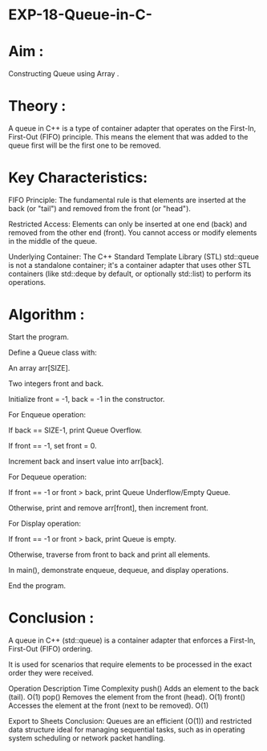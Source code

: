 # EXP-18-Queue-in-C-

# Aim :
Constructing Queue  using Array .

# Theory :
A queue in C++ is a type of container adapter that operates on the First-In, First-Out (FIFO) principle. This means the element that was added to the queue first will be the first one to be removed.

# Key Characteristics:
FIFO Principle: The fundamental rule is that elements are inserted at the back (or "tail") and removed from the front (or "head").

Restricted Access: Elements can only be inserted at one end (back) and removed from the other end (front). You cannot access or modify elements in the middle of the queue.

Underlying Container: The C++ Standard Template Library (STL) std::queue is not a standalone container; it's a container adapter that uses other STL containers (like std::deque by default, or optionally std::list) to perform its operations.


# Algorithm :

Start the program.

Define a Queue class with:

An array arr[SIZE].

Two integers front and back.

Initialize front = -1, back = -1 in the constructor.

For Enqueue operation:

If back == SIZE-1, print Queue Overflow.

If front == -1, set front = 0.

Increment back and insert value into arr[back].

For Dequeue operation:

If front == -1 or front > back, print Queue Underflow/Empty Queue.

Otherwise, print and remove arr[front], then increment front.

For Display operation:

If front == -1 or front > back, print Queue is empty.

Otherwise, traverse from front to back and print all elements.

In main(), demonstrate enqueue, dequeue, and display operations.

End the program.

# Conclusion :

A queue in C++ (std::queue) is a container adapter that enforces a First-In, First-Out (FIFO) ordering.

It is used for scenarios that require elements to be processed in the exact order they were received.

Operation	Description	Time Complexity
push()	Adds an element to the back (tail).	O(1)
pop()	Removes the element from the front (head).	O(1)
front()	Accesses the element at the front (next to be removed).	O(1)

Export to Sheets
Conclusion: Queues are an efficient (O(1)) and restricted data structure ideal for managing sequential tasks, such as in operating system scheduling or network packet handling.














